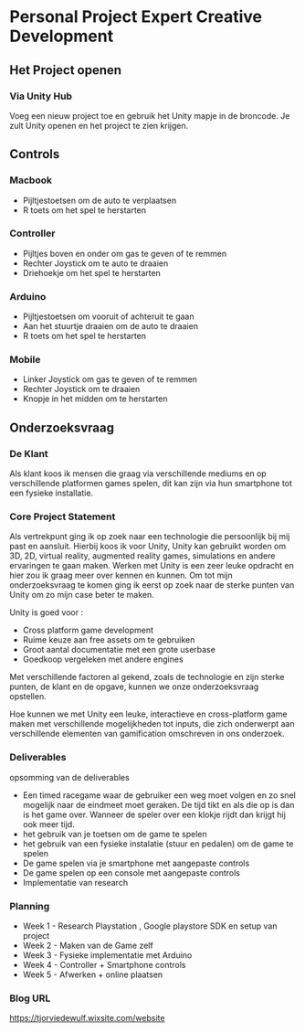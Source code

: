 # Personal Project Expert Creative Development

## Het Project openen
### Via Unity Hub
Voeg een nieuw project toe en gebruik het Unity mapje in de broncode. Je zult Unity openen en het project te zien krijgen.

## Controls

### Macbook
- Pijltjestoetsen om de auto te verplaatsen
- R toets om het spel te herstarten

### Controller
- Pijltjes boven en onder om gas te geven of te remmen
- Rechter Joystick om te auto te draaien
- Driehoekje om het spel te herstarten

### Arduino
- Pijltjestoetsen om vooruit of achteruit te gaan
- Aan het stuurtje draaien om de auto te draaien
- R toets om het spel te herstarten

### Mobile
- Linker Joystick om gas te geven of te remmen
- Rechter Joystick om te draaien
- Knopje in het midden om te herstarten

## Onderzoeksvraag

### De Klant
Als klant koos ik mensen die graag via verschillende mediums en op verschillende platformen games spelen, dit kan zijn via hun smartphone tot een fysieke installatie.

### Core Project Statement
Als vertrekpunt ging ik op zoek naar een technologie die persoonlijk bij mij past en aansluit. Hierbij koos ik voor Unity, Unity kan gebruikt worden om 3D, 2D, virtual reality, augmented reality games, simulations en andere ervaringen te gaan maken. Werken met Unity is een zeer leuke opdracht en hier zou ik graag meer over kennen en kunnen. Om tot mijn onderzoeksvraag te komen ging ik eerst op zoek naar de sterke punten van Unity om zo mijn case beter te maken.

Unity is goed voor : 
- Cross platform game development
- Ruime keuze aan free assets om te gebruiken
- Groot aantal documentatie met een grote userbase
- Goedkoop vergeleken met andere engines

Met verschillende factoren al gekend, zoals de technologie en zijn sterke punten, de klant en de opgave, kunnen we onze onderzoeksvraag opstellen.

Hoe kunnen we met Unity een leuke, interactieve en cross-platform game maken met verschillende mogelijkheden tot inputs, die zich onderwerpt aan verschillende elementen van gamification omschreven in ons onderzoek.

### Deliverables
opsomming van de deliverables
* Een timed racegame waar de gebruiker een weg moet volgen en zo snel mogelijk naar de eindmeet moet geraken. De tijd tikt en als die op is dan is het game over. Wanneer de speler over een klokje rijdt dan krijgt hij ook meer tijd.
* het gebruik van je toetsen om de game te spelen
* het gebruik van een fysieke instalatie (stuur en pedalen) om de game te spelen
* De game spelen via je smartphone met aangepaste controls
* De game spelen op een console met aangepaste controls
* Implementatie van research

### Planning
* Week 1 - Research Playstation , Google playstore SDK en setup van project
* Week 2 - Maken van de Game zelf
* Week 3 - Fysieke implementatie met Arduino
* Week 4 - Controller + Smartphone controls
* Week 5 - Afwerken + online plaatsen


### Blog URL
https://tjorviedewulf.wixsite.com/website
